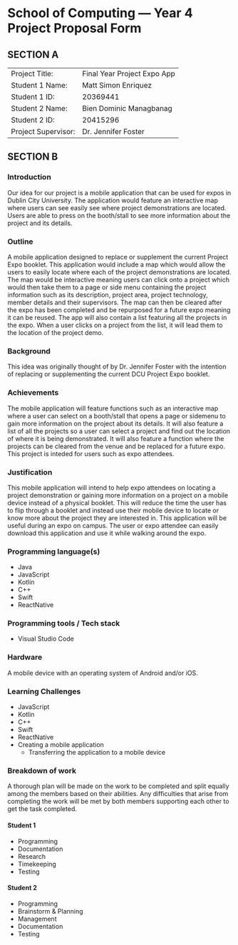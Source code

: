# School of Computing &mdash; Year 4 Project Proposal Form

## SECTION A

|                     |                             |
|---------------------|-----------------------------|
|Project Title:       | Final Year Project Expo App |
|Student 1 Name:      | Matt Simon Enriquez         |
|Student 1 ID:        | 20369441                    |
|Student 2 Name:      | Bien Dominic Managbanag     |
|Student 2 ID:        | 20415296                    |
|Project Supervisor:  | Dr. Jennifer Foster         |

## SECTION B

### Introduction

Our idea for our project is a mobile application that can be used for expos in Dublin City University. The application would feature an interactive map where users can see easily see where project demonstrations are located. Users are able to press on the booth/stall to see more information about the project and its details.

### Outline

A mobile application designed to replace or supplement the current Project Expo booklet. This application would include a map which would allow the users to easily locate where each of the project demonstrations are located. The map would be interactive meaning users can click onto a project which would then take them to a page or side menu containing the project information such as its description, project area, project technology, member details and their supervisors. The map can then be cleared after the expo has been completed and be repurposed for a future expo meaning it can be reused. The app will also contain a list featuring all the projects in the expo. When a user clicks on a project from the list, it will lead them to the location of the project demo.

### Background

This idea was originally thought of by Dr. Jennifer Foster with the intention of replacing or supplementing the current DCU Project Expo booklet.

### Achievements

The mobile application will feature functions such as an interactive map where a user can select on a booth/stall that opens a page or sidemenu to gain more information on the project about its details. It will also feature a list of all the projects so a user can select a project and find out the location of where it is being demonstrated. It will also feature a function where the projects can be cleared from the venue and be replaced for a future expo. This project is inteded for users such as expo attendees.

### Justification

This mobile application will intend to help expo attendees on locating a project demonstration or gaining more information on a project on a mobile device instead of a physical booklet. This will reduce the time the user has to flip through a booklet and instead use their mobile device to locate or know more about the project they are interested in. This application will be useful during an expo on campus. The user or expo attendee can easily download this application and use it while walking around the expo.

### Programming language(s)

* Java
* JavaScript
* Kotlin
* C++
* Swift
* ReactNative

### Programming tools / Tech stack

* Visual Studio Code

### Hardware

A mobile device with an operating system of Android and/or iOS.

### Learning Challenges

* JavaScript
* Kotlin
* C++
* Swift
* ReactNative
* Creating a mobile application
  * Transferring the application to a mobile device

### Breakdown of work

A thorough plan will be made on the work to be completed and split equally among the members based on their abilities. Any difficulties that arise from completing the work will be met by both members supporting each other to get the task completed.

#### Student 1

* Programming
* Documentation
* Research
* Timekeeping
* Testing

#### Student 2

* Programming
* Brainstorm & Planning
* Management
* Documentation
* Testing
